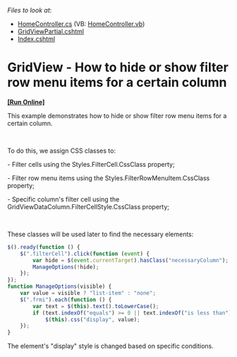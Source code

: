 <!-- default file list -->
*Files to look at*:

* [HomeController.cs](./CS/E4885_mvc/Controllers/HomeController.cs) (VB: [HomeController.vb](./VB/E4885_mvc/Controllers/HomeController.vb))
* [GridViewPartial.cshtml](./CS/E4885_mvc/Views/Home/GridViewPartial.cshtml)
* [Index.cshtml](./CS/E4885_mvc/Views/Home/Index.cshtml)
<!-- default file list end -->
# GridView - How to hide or show filter row menu items for a certain column
<!-- run online -->
**[[Run Online]](https://codecentral.devexpress.com/e4886/)**
<!-- run online end -->


<p>This example demonstrates how to hide or show filter row menu items for a certain column.</p><br />
<p>To do this, we assign CSS classes to:</p><p>- Filter cells using the Styles.FilterCell.CssClass property;</p><p>- Filter row menu items using the Styles.FilterRowMenuItem.CssClass property;</p><p>- Specific column's filter cell using the GridViewDataColumn.FilterCellStyle.CssClass property;</p><br />
<p>These classes will be used later to find the necessary elements:<br />


```js
$().ready(function () {
    $(".filterCell").click(function (event) {
        var hide = $(event.currentTarget).hasClass("necessaryColumn");
        ManageOptions(!hide);
    });
});
function ManageOptions(visible) {
    var value = visible ? "list-item" : "none";
    $(".frmi").each(function () {
        var text = $(this).text().toLowerCase();
        if (text.indexOf("equals") >= 0 || text.indexOf("is less than") >= 0)
            $(this).css("display", value);
    });
}

```

The element's "display" style is changed based on specific conditions.</p>

<br/>



